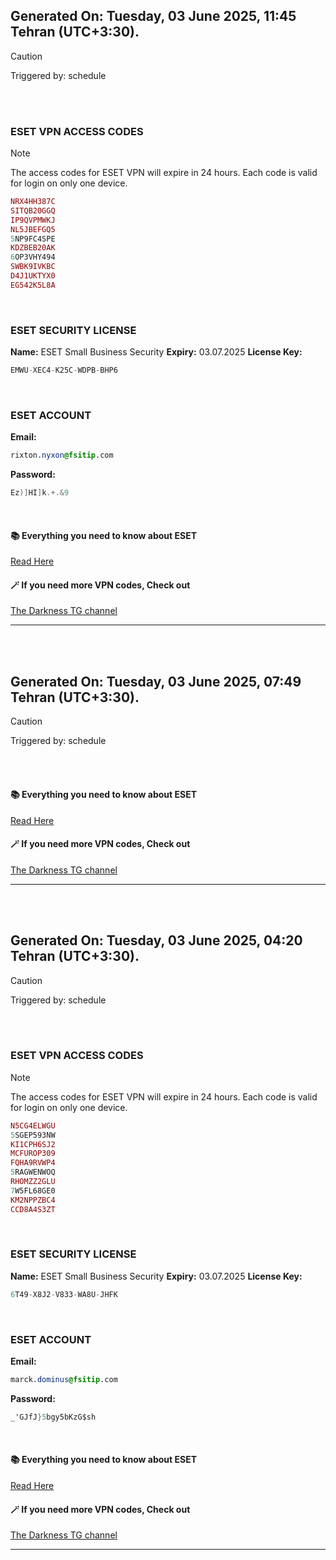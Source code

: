 ## Generated On: Tuesday, 03 June 2025, 11:45 Tehran (UTC+3:30).

> [!CAUTION]
> Triggered by: schedule

<br><br>

### ESET VPN ACCESS CODES

> [!NOTE]
> The access codes for ESET VPN will expire in 24 hours.
> Each code is valid for login on only one device.

```ruby
NRX4HH387C
SITQB20GGQ
IP9QVPMWKJ
NL5JBEFGQ5
5NP9FC4SPE
KDZBEB20AK
6OP3VHY494
SWBK9IVKBC
D4J1UKTYX0
EG542K5L8A
```

<br>

### ESET SECURITY LICENSE

**Name:** ESET Small Business Security
**Expiry:** 03.07.2025
**License Key:**

```POV-Ray SDL
EMWU-XEC4-K25C-WDPB-BHP6
```

<br>

### ESET ACCOUNT

**Email:**

```CSS
rixton.nyxon@fsitip.com
```

**Password:**

```POV-Ray SDL
Ez)]HI]k.+.&9
```

<br>

#### 📚 Everything you need to know about ESET

[Read Here](https://t.me/F_NiREvil/2113)

#### 🪄 If you need more VPN codes, Check out

[The Darkness TG channel](https://t.me/Eset_key_trial)

---

<br><br>

## Generated On: Tuesday, 03 June 2025, 07:49 Tehran (UTC+3:30).

> [!CAUTION]
> Triggered by: schedule

<br><br>

#### 📚 Everything you need to know about ESET

[Read Here](https://t.me/F_NiREvil/2113)

#### 🪄 If you need more VPN codes, Check out

[The Darkness TG channel](https://t.me/Eset_key_trial)

---

<br><br>

## Generated On: Tuesday, 03 June 2025, 04:20 Tehran (UTC+3:30).

> [!CAUTION]
> Triggered by: schedule

<br><br>

### ESET VPN ACCESS CODES

> [!NOTE]
> The access codes for ESET VPN will expire in 24 hours.
> Each code is valid for login on only one device.

```ruby
N5CG4ELWGU
5SGEP593NW
KI1CPH6SJ2
MCFUROP309
FQHA9RVWP4
5RAGWENWOQ
RHOMZZ2GLU
7W5FL68GE0
KM2NPPZBC4
CCD8A4S3ZT
```

<br>

### ESET SECURITY LICENSE

**Name:** ESET Small Business Security
**Expiry:** 03.07.2025
**License Key:**

```POV-Ray SDL
6T49-X8J2-V833-WA8U-JHFK
```

<br>

### ESET ACCOUNT

**Email:**

```CSS
marck.dominus@fsitip.com
```

**Password:**

```POV-Ray SDL
_'GJfJ}5bgy5bKzG$sh
```

<br>

#### 📚 Everything you need to know about ESET

[Read Here](https://t.me/F_NiREvil/2113)

#### 🪄 If you need more VPN codes, Check out

[The Darkness TG channel](https://t.me/Eset_key_trial)

---

<br><br>

